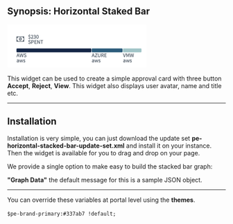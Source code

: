 ## Synopsis: Horizontal Staked Bar

![alt text](../images/pe-horizontal-stacked-bar.png "Approval Card Widget")


This widget can be used to create a simple approval card with three button **Accept**, **Reject**, **View**. This widget also displays user avatar, name and title etc.

***

## Installation

Installation is very simple, you can just download the update set **pe-horizontal-stacked-bar-update-set.xml** and install it on your instance. Then the widget is available for you to drag and drop on your page.

We provide a single option to make easy to build the stacked bar graph:

**"Graph Data"** the default message for this is a sample JSON object.

***

You can override these variables at portal level using the **themes**.

`$pe-brand-primary:#337ab7 !default;`
